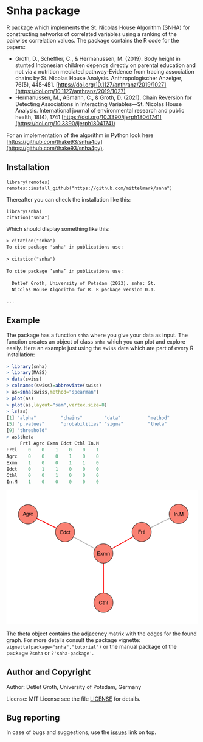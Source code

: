 # Snha package

R package which implements the St. Nicolas House Algorithm (SNHA) for
constructing networks of correlated variables using a ranking of the pairwise
correlation values. The package contains the R code for the papers:

- Groth, D., Scheffler, C., & Hermanussen, M. (2019). Body height in stunted
  Indonesian children depends directly on parental education and not via
  a nutrition mediated pathway-Evidence from tracing association chains by St.
  Nicolas House Analysis. Anthropologischer Anzeiger, 76(5), 445-451. 
  [https://doi.org/10.1127/anthranz/2019/1027](https://doi.org/10.1127/anthranz/2019/1027)
- Hermanussen, M., Aßmann, C., & Groth, D. (2021). Chain Reversion for Detecting 
  Associations in Interacting Variables—St. Nicolas House Analysis. 
  International journal of environmental research and public health, 18(4), 1741
  [https://doi.org/10.3390/ijerph18041741](https://doi.org/10.3390/ijerph18041741)

For an implementation of the algorithm in Python look here
[https://github.com/thake93/snha4py](https://github.com/thake93/snha4py).

## Installation

```
library(remotes)
remotes::install_github("https://github.com/mittelmark/snha")
```

Thereafter you can check the installation like this:

```
library(snha)
citation("snha")
```

Which should display something like this:

```
> citation("snha")
To cite package 'snha' in publications use:

> citation("snha")

To cite package ‘snha’ in publications use:

  Detlef Groth, University of Potsdam (2023). snha: St.
  Nicolas House Algorithm for R. R package version 0.1.

...
```

## Example

The package has a function `snha` where you give your data as input. The
function creates an object of class `snha` which you can plot and
explore easily. Here an example just using the `swiss` data which are part of
every R installation:

```r
> library(snha)
> library(MASS)
> data(swiss)
> colnames(swiss)=abbreviate(swiss)
> as=snha(swiss,method="spearman")
> plot(as)
> plot(as,layout="sam",vertex.size=8)
> ls(as)
[1] "alpha"         "chains"        "data"          "method"
[5] "p.values"      "probabilities" "sigma"         "theta"
[9] "threshold"
> as$theta
     Frtl Agrc Exmn Edct Cthl In.M
Frtl    0    0    1    0    0    1
Agrc    0    0    0    1    0    0
Exmn    1    0    0    1    1    0
Edct    0    1    1    0    0    0
Cthl    0    0    1    0    0    0
In.M    1    0    0    0    0    0

```

![](img/swiss-spearman.png)

The theta object contains the adjacency matrix with the edges for the found
graph. For more details consult the package vignette:
`vignette(package="snha","tutorial")` or the manual package of the package
`?snha` or `?'snha-package'`.

## Author and Copyright

Author: Detlef Groth, University of Potsdam, Germany

License: MIT License see the file [LICENSE](LICENSE) for details.

## Bug reporting

In case of bugs and suggestions, use the [issues](https://github.com/mittelmark/snha/issues) link on top.
